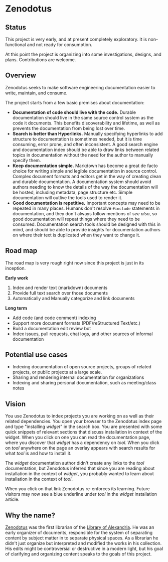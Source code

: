 # Zenodotus

## Status

This project is very early, and at present completely exploratory. It is non-functional and not ready for consumption.

At this point the project is organizing into some investigations, designs, and plans. Contributions are welcome.

## Overview

Zenodotus seeks to make software engineering documentation easier to write, maintain, and consume. 

The project starts from a few basic premises about documentation:
* **Documentation of code should live with the code.**
  Durable documentation should live in the same source control system as the code it documents. This benefits discoverability and lifetime, as well as prevents the documentation from being lost over time.
* **Search is better than Hyperlinks.**
  Manually specifying hyperlinks to add structure to documentation is sometimes needed, but it is time consuming, error prone, and often inconsistent. A good search engine and documentation index should be able to draw links between related topics in documentation without the need for the author to manually specify them.
* **Keep documentation simple.** Markdown has become a great de facto choice for writing simple and legible documentation in source control. Complex document formats and editors get in the way of creating clean and durable documentation. A documentation system should avoid authors needing to know the details of the way the documentation will be hosted, including metadata, page structure etc. Simple documentation will outlive the tools used to render it.
* **Good documentation is repetitive.** Important concepts may need to be repeated in many places. Humans don't resolve `#include` statements in documentation, and they don't always follow mentions of *see also*, so good documentation will repeat things where they need to be consumed. Documentation search tools should be designed with this in mind, and should be able to provide insights for documentation authors on where their text is duplicated when they want to change it.

## Road map

The road map is very rough right now since this project is just in its inception.

**Early work**
1. Index and render text (markdown) documents
2. Provide full text search over those documents
3. Automatically and Manually categorize and link documents

**Long term**
* Add code (and code comment) indexing
* Support more document formats (PDF/reStructured Text/etc.)
* Build a documentation edit review bot
* Index issues, pull requests, chat logs, and other sources of informal documentation

## Potential use cases

* Indexing documentation of open source projects, groups of related projects, or public projects at a large scale.
* Sharing and rendering internal documentation for organizations
* Indexing and sharing personal documentation, such as meeting/class notes

## Vision

You use Zenodotus to index projects you are working on as well as their related dependencies. You open your browser to the Zenodotus index page and type "installing *widget*" in the search box. You are presented with some quick snippets of relevant sections that discuss installation in context of the widget. When you click on one you can read the documentation page, where you discover that *widget* has a dependency on *tool*. When you click on *tool* anywhere on the page an overlay appears with search results for what *tool* is and how to install it.

The *widget* documentation author didn't create any links to the *tool* documentation, but Zenodotus inferred that since you are reading about installation in the context of *widget*, you probably wanted to learn about installation in the context of *tool*. 

When you click on that link Zenodotus re-enforces its learning. Future visitors may now see a blue underline under *tool* in the *widget* installation article.

## Why the name?

[Zenodotus](https://en.wikipedia.org/wiki/Zenodotus) was the first librarian of the [Library of Alexandria](https://en.wikipedia.org/wiki/Library_of_Alexandria). He was an early organizer of documents, responsible for the system of separating content by subject matter in to separate physical spaces. As a librarian he didn't just organize but interpreted and modified the works in his collection. His edits might be controversial or destructive in a modern light, but his goal of clarifying and organizing content speaks to the goals of this project.
